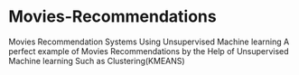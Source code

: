 # Movies-Recommendations
Movies Recommendation Systems Using Unsupervised Machine learning
A perfect example of Movies Recommendations by the Help of Unsupervised Machine learning Such as Clustering(KMEANS)
